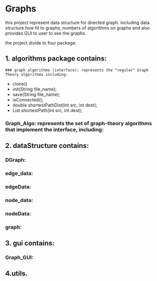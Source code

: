 # Graphs

this project represent data structure for directed graph. including data structure how fit to graphs, numbers of algorithms on graphs and also provides GUI to user to see the graphs.

the project divide to four package:

## 1. algorithms package contains:
    ### graph_algorithms (interface): represents the "regular" Graph Theory algorithms including:
 * clone()
 * init(String file_name);
 * save(String file_name);
 * isConnected();
 * double shortestPathDist(int src, int dest);
 * List<Node> shortestPath(int src, int dest);

  ### Graph_Algo: represents the set of graph-theory algorithms that implement the interface, including: 

## 2. dataStructure contains:
  ### DGraph:
  ### edge_data:
  ### edgeData:
  ### node_data:
  ### nodeData:
  ### graph:
## 3. gui contains:
  ### Graph_GUI:
## 4.utils.

